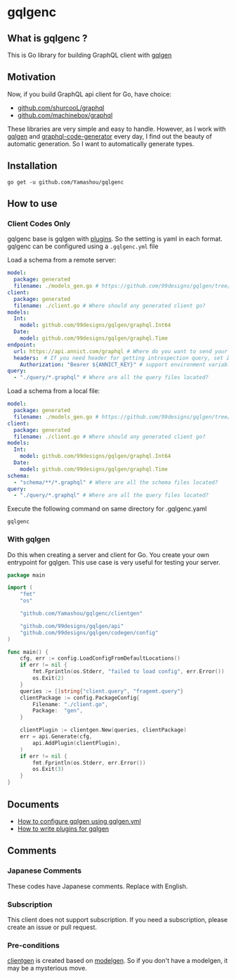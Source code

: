 # gqlgenc

## What is gqlgenc ?

This is Go library for building GraphQL client with [gqlgen](https://github.com/99designs/gqlgen)

## Motivation

Now, if you build GraphQL api client for Go, have choice:
 
 - [github.com/shurcooL/graphql](https://github.com/shurcooL/graphql)
 - [github.com/machinebox/graphql](https://github.com/machinebox/graphql)

These libraries are very simple and easy to handle. 
However, as I work with [gqlgen](https://github.com/99designs/gqlgen) and [graphql-code-generator](https://graphql-code-generator.com/) every day, I find out the beauty of automatic generation.
So I want to automatically generate types. 

## Installation

```shell script
go get -u github.com/Yamashou/gqlgenc
```

## How to use

### Client Codes Only

gqlgenc base is gqlgen with [plugins](https://gqlgen.com/reference/plugins/). So the setting is yaml in each format.  
gqlgenc can be configured using a `.gqlgenc.yml` file

Load a schema from a remote server:

```yaml
model:
  package: generated
  filename: ./models_gen.go # https://github.com/99designs/gqlgen/tree/master/plugin/modelgen
client:
  package: generated
  filename: ./client.go # Where should any generated client go?
models:
  Int:
    model: github.com/99designs/gqlgen/graphql.Int64
  Date:
    model: github.com/99designs/gqlgen/graphql.Time
endpoint:
  url: https://api.annict.com/graphql # Where do you want to send your request?
  headers:　# If you need header for getting introspection query, set it
    Authorization: "Bearer ${ANNICT_KEY}" # support environment variables
query:
  - "./query/*.graphql" # Where are all the query files located?
```

Load a schema from a local file:

```yaml
model:
  package: generated
  filename: ./models_gen.go # https://github.com/99designs/gqlgen/tree/master/plugin/modelgen
client:
  package: generated
  filename: ./client.go # Where should any generated client go?
models:
  Int:
    model: github.com/99designs/gqlgen/graphql.Int64
  Date:
    model: github.com/99designs/gqlgen/graphql.Time
schema:
  - "schema/**/*.graphql" # Where are all the schema files located?
query:
  - "./query/*.graphql" # Where are all the query files located?
```

Execute the following command on same directory for .gqlgenc.yaml

```shell script
gqlgenc
```

### With gqlgen

Do this when creating a server and client for Go.
You create your own entrypoint for gqlgen.
This use case is very useful for testing your server.


```go
package main

import (
	"fmt"
	"os"

	"github.com/Yamashou/gqlgenc/clientgen"

	"github.com/99designs/gqlgen/api"
	"github.com/99designs/gqlgen/codegen/config"
)

func main() {
	cfg, err := config.LoadConfigFromDefaultLocations()
	if err != nil {
		fmt.Fprintln(os.Stderr, "failed to load config", err.Error())
		os.Exit(2)
	}
	queries := []string{"client.query", "fragemt.query"}
	clientPackage := config.PackageConfig{
		Filename: "./client.go",
		Package:  "gen",
	}

	clientPlugin := clientgen.New(queries, clientPackage)
	err = api.Generate(cfg,
		api.AddPlugin(clientPlugin),
	)
	if err != nil {
		fmt.Fprintln(os.Stderr, err.Error())
		os.Exit(3)
	}
}
```

## Documents

- [How to configure gqlgen using gqlgen.yml](https://gqlgen.com/config/)
- [How to write plugins for gqlgen](https://gqlgen.com/reference/plugins/)


## Comments

### Japanese Comments
These codes have Japanese comments. Replace with English.
 
### Subscription

This client does not support subscription. If you need a subscription, please create an issue or pull request. 

### Pre-conditions

[clientgen](https://github.com/Yamashou/gqlgenc/tree/master/clientgen) is created based on [modelgen](https://github.com/99designs/gqlgen/tree/master/plugin/modelgen). So if you don't have a modelgen, it may be a mysterious move.

